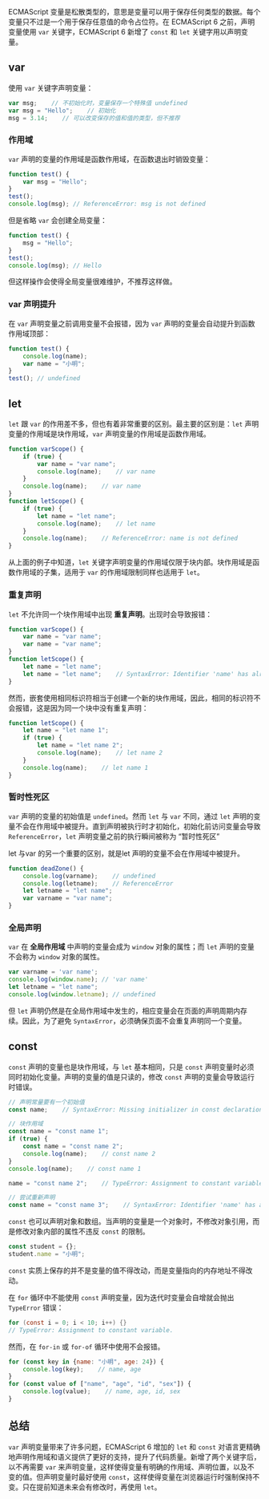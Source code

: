 ECMAScript 变量是松散类型的，意思是变量可以用于保存任何类型的数据。每个变量只不过是一个用于保存任意值的命令占位符。在 ECMAScript 6 之前，声明变量使用 `var` 关键字，ECMAScript 6 新增了 `const` 和 `let` 关键字用以声明变量。

## var

使用 `var` 关键字声明变量：

```javascript
var msg;    // 不初始化时，变量保存一个特殊值 undefined
var msg = "Hello";    // 初始化
msg = 3.14;    // 可以改变保存的值和值的类型，但不推荐
```

### 作用域

`var` 声明的变量的作用域是函数作用域，在函数退出时销毁变量：

```javascript
function test() {
    var msg = "Hello";
}
test();
console.log(msg); // ReferenceError: msg is not defined
```

但是省略 `var` 会创建全局变量：

```javascript
function test() {
    msg = "Hello";
}
test();
console.log(msg); // Hello
```

但这样操作会使得全局变量很难维护，不推荐这样做。

### var 声明提升

在 `var` 声明变量之前调用变量不会报错，因为 `var` 声明的变量会自动提升到函数作用域顶部：

```javascript
function test() {
    console.log(name);
    var name = "小明";
}
test(); // undefined
```

## let

`let` 跟 `var` 的作用差不多，但也有着非常重要的区别。最主要的区别是：`let` 声明变量的作用域是块作用域，`var` 声明变量的作用域是函数作用域。

```javascript
function varScope() {
    if (true) {
        var name = "var name";
        console.log(name);    // var name
    }
    console.log(name);    // var name
}
function letScope() {
    if (true) {
        let name = "let name";
        console.log(name);    // let name 
    }
    console.log(name);    // ReferenceError: name is not defined
}
```

从上面的例子中知道，`let` 关键字声明变量的作用域仅限于块内部。块作用域是函数作用域的子集，适用于 `var` 的作用域限制同样也适用于 `let`。

### 重复声明

`let` 不允许同一个块作用域中出现 **重复声明**。出现时会导致报错：

```javascript
function varScope() {
    var name = "var name";
    var name = "var name";
}
function letScope() {
    let name = "let name";
    let name = "let name";    // SyntaxError: Identifier 'name' has already been declared
}
```

然而，嵌套使用相同标识符相当于创建一个新的块作用域，因此，相同的标识符不会报错，这是因为同一个块中没有重复声明：

```javascript
function letScope() {
    let name = "let name 1";
    if (true) {
        let name = "let name 2";
        console.log(name);    // let name 2
    }
    console.log(name);    // let name 1
}
```

### 暂时性死区

`var` 声明的变量的初始值是 `undefined`。然而 `let` 与 `var` 不同，通过 `let` 声明的变量不会在作用域中被提升。直到声明被执行时才初始化，初始化前访问变量会导致 `ReferenceError`，`let` 声明变量之前的执行瞬间被称为 “暂时性死区”

let 与var 的另一个重要的区别，就是let 声明的变量不会在作用域中被提升。

```javascript
function deadZone() {
    console.log(varname);    // undefined
    console.log(letname);    // ReferenceError
    let letname = "let name";
    var varname = "var name";
}
```

### 全局声明

`var` 在 **全局作用域** 中声明的变量会成为 `window` 对象的属性；而 `let` 声明的变量不会称为 `window` 对象的属性。

```javascript
var varname = 'var name';
console.log(window.name); // 'var name'
let letname = "let name";
console.log(window.letname); // undefined
```

但 `let` 声明仍然是在全局作用域中发生的，相应变量会在页面的声明周期内存续。因此，为了避免 `SyntaxError`，必须确保页面不会重复声明同一个变量。

## const

`const` 声明的变量也是块作用域，与 `let` 基本相同，只是 `const` 声明变量时必须同时初始化变量。声明的变量的值是只读的，修改 `const` 声明的变量会导致运行时错误。

```javascript
// 声明常量要有一个初始值
const name;    // SyntaxError: Missing initializer in const declaration

// 块作用域
const name = "const name 1";
if (true) {
    const name = "const name 2";
    console.log(name);    // const name 2
}
console.log(name);    // const name 1

name = "const name 2";    // TypeError: Assignment to constant variable.

// 尝试重新声明
const name = "const name 3";    // SyntaxError: Identifier 'name' has already been declared
```

`const` 也可以声明对象和数组。当声明的变量是一个对象时，不修改对象引用，而是修改对象内部的属性不违反 `const` 的限制。

```javascript
const student = {};
student.name = "小明";
```

`const` 实质上保存的并不是变量的值不得改动，而是变量指向的内存地址不得改动。

在 `for` 循环中不能使用 `const` 声明变量，因为迭代时变量会自增就会抛出 `TypeError` 错误：

```java
for (const i = 0; i < 10; i++) {}
// TypeError: Assignment to constant variable.
```

然而，在 `for-in` 或 `for-of` 循环中使用不会报错。


```javascript
for (const key in {name: "小明", age: 24}) {
    console.log(key);    // name, age
}
for (const value of ["name", "age", "id", "sex"]) {
    console.log(value);    // name, age, id, sex
}
```

## 总结

`var` 声明变量带来了许多问题，ECMAScript 6 增加的 `let` 和 `const` 对语言更精确地声明作用域和语义提供了更好的支持，提升了代码质量。新增了两个关键字后，以不再需要 `var` 来声明变量，这样使得变量有明确的作用域、声明位置，以及不变的值。但声明变量时最好使用 `const`，这样使得变量在浏览器运行时强制保持不变。只在提前知道未来会有修改时，再使用 `let`。